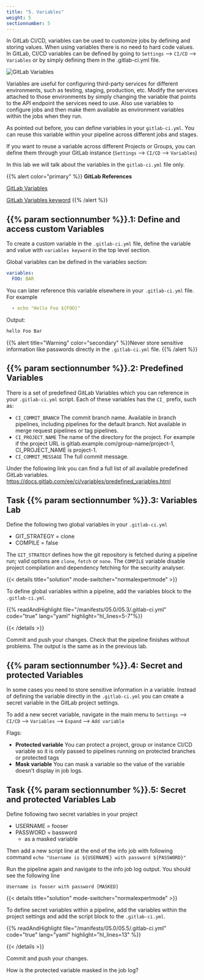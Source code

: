 ```yaml
---
title: "5. Variables"
weight: 5
sectionnumber: 5
---
```


In GitLab CI/CD, variables can be used to customize jobs by defining and storing values. When using variables there is no need to hard code values. In GitLab, CI/CD variables can be defined by going to `Settings` --> `CI/CD` --> `Variables`  or by simply defining them in the .gitlab-ci.yml file.

![GitLab Variables](../variable.png)

Variables are useful for configuring third-party services for different environments, such as testing, staging, production, etc. Modify the services attached to those environments by simply changing the variable that points to the API endpoint the services need to use. Also use variables to configure jobs and then make them available as environment variables within the jobs when they run.

As pointed out before, you can define variables in your `gitlab-ci.yml`. You can reuse this variable within your pipeline across different jobs and stages.

If you want to reuse a variable across different Projects or Groups, you can define them through your GitLab instance (`Settings` --> `CI/CD` --> `Variables`)

In this lab we will talk about the variables in the `gitlab-ci.yml` file only.

{{% alert color="primary" %}}
**GitLab References**

[GitLab Variables](https://docs.gitlab.com/ee/ci/variables/)

[GitLab Variables keyword](https://docs.gitlab.com/ee/ci/yaml/README.html#variables)
{{% /alert %}}


## {{% param sectionnumber %}}.1: Define and access custom Variables

To create a custom variable in the `.gitlab-ci.yml` file, define the variable and value with `variables keyword` in the top level section.

Global variables can be defined in the variables section:
```yaml
variables:
  FOO: BAR
```

You can later reference this variable elsewhere in your `.gitlab-ci.yml` file. For example
```yaml
  - echo "Hello Foo ${FOO}"
```

Output:
```bash
hello Foo Bar
```
{{% alert title="Warning" color="secondary" %}}Never store sensitive information like passwords directly in the `.gitlab-ci.yml` file. {{% /alert %}}
<!-- TODO -->

## {{% param sectionnumber %}}.2: Predefined Variables


There is a set of predefined GitLab Variables which you can reference in your `.gitlab-ci.yml` script.
Each of these variables has the `CI_` prefix, such as:

* `CI_COMMIT_BRANCH` The commit branch name. Available in branch pipelines, including pipelines for the default branch. Not available in merge request pipelines or tag pipelines.
* `CI_PROJECT_NAME` The name of the directory for the project. For example if the project URL is gitlab.example.com/group-name/project-1, CI_PROJECT_NAME is project-1.
* `CI_COMMIT_MESSAGE` The full commit message.

Under the following link you can find a full list of all available predefined GitLab variables.
https://docs.gitlab.com/ee/ci/variables/predefined_variables.html


## Task {{% param sectionnumber %}}.3: Variables Lab

Define the following two global variables in your `.gitlab-ci.yml`

* GIT_STRATEGY = clone
* COMPILE = false

The `GIT_STRATEGY` defines how the git repository is fetched during a pipeline run; valid options are `clone`, `fetch` or `none`.
The `COMPILE` variable disable project compilation and dependency fetching for the security analyser.

{{< details title="solution" mode-switcher="normalexpertmode" >}}

To define global variables within a pipeline, add the variables block to the `.gitlab-ci.yml`.

{{% readAndHighlight file="/manifests/05.0/05.3/.gitlab-ci.yml" code="true" lang="yaml" highlight="hl_lines=5-7"%}}

{{< /details >}}

Commit and push your changes. Check that the pipeline finishes without problems. The output is the same as in the previous lab.


## {{% param sectionnumber %}}.4: Secret and protected Variables

In some cases you need to store sensitive information in a variable. Instead of defining the variable directly in the `.gitlab-ci.yml` you can create a secret variable in the GitLab project settings.

To add a new secret variable, navigate in the main menu to `Settings` --> `CI/CD` --> `Variables` --> `Expand` --> `Add variable`

Flags:

* **Protected variable** You can protect a project, group or instance CI/CD variable so it is only passed to pipelines running on protected branches or protected tags
* **Mask variable** You can mask a variable so the value of the variable doesn't display in job logs.


## Task {{% param sectionnumber %}}.5: Secret and protected Variables Lab

Define following two secret variables in your project

* USERNAME = fooser
* PASSWORD = bassword
  * as a masked variable

Then add a new script line at the end of the info job with following command `echo "Username is ${USERNAME} with password ${PASSWORD}"`

Run the pipeline again and navigate to the info job log output. You should see the following line

`Username is fooser with password [MASKED]`

{{< details title="solution" mode-switcher="normalexpertmode" >}}

To define secret variables within a pipeline, add the variables within the project settings and add the script block to the `.gitlab-ci.yml`.

{{% readAndHighlight file="/manifests/05.0/05.5/.gitlab-ci.yml" code="true" lang="yaml" highlight="hl_lines=13" %}}

{{< /details >}}

Commit and push your changes.

How is the protected variable masked in the job log?
